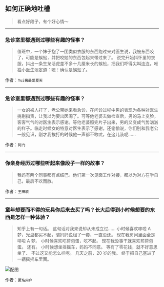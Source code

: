 ## 如何正确地吐槽

> 看点好段子，有个好心情～


 
---

### 急诊室里都遇到过哪些有趣的怪事？

> 值班中，一个妹子抱了一团类似衣服的东西跑过来对医生说，我被东西咬了，可能是蜈蚣，并把咬她的东西包起来带过来了。
> 说完开始抖怀里的衣服，抖出一条生龙活虎差不多十几厘米长的蜈蚣，把我们吓得尖叫连连，唯独小医生淡定道：嗯！确认是蜈蚣了。


作者：`Yui酱最爱夏天`

---

### 急诊室里都遇到过哪些有趣的怪事？

> 一女的被人打了，老公带她来看急诊，在问诊过程中男的表现为各种对医生挑剔指责，让我以为要出医闹了。可等他老婆去做检查后，男的马上变脸，客客气气的对医生表示感谢。等他老婆照完片子出来，男的又变成气势汹汹的样子。临走时候女的特意对医生表示了感谢，还偷偷说，你们别和我老公一般见识，刚才我挨打的时候他一声都不敢吭，在这儿装呢……


作者：`阿门`

---

### 你亲身经历过哪些听起来像段子一样的故事？

> 我妈有两个同事都有点结巴。他们第一次见面工作对接，都以为对方在学自己，最后不欢而散。


作者：`王田歌`

---

### 童年想要而不得的玩具你后来去买了吗？长大后得到小时候想要的东西是怎样一种体验？

> 知乎上有一句话。
> 这句话对我来说却从未成立过……
> 小时候喜欢哆啦 A 梦，光盘都买不起，骗妈妈说租了一套，一直没还。
> 现在我房间里面全是哆啦 A 梦。
> 小时候喜欢吃荷包蛋，吃不起。
> 现在我没事干就喜欢煎荷包蛋。
> 还有。
> 小时候想坐摇摇车，妈妈不同意。
> 等有了零花钱，就不好意思坐了、
> 不过这又能怎么样呢。
> 几天之前，20 岁的我。
> 终于把自己塞进了一辆摇摇车里面。



![配图](http://pic3.zhimg.com/70/90e6d89054ff525cc2221b6a53c9a05a_b.jpg)


作者：`匿名用户`